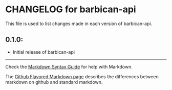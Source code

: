 # CHANGELOG for barbican-api

This file is used to list changes made in each version of barbican-api.

## 0.1.0:

* Initial release of barbican-api

- - -
Check the [Markdown Syntax Guide](http://daringfireball.net/projects/markdown/syntax) for help with Markdown.

The [Github Flavored Markdown page](http://github.github.com/github-flavored-markdown/) describes the differences between markdown on github and standard markdown.
